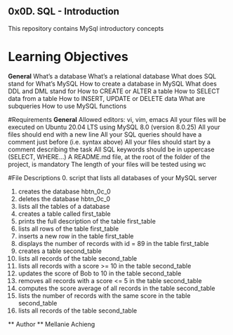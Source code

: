 ## 0x0D. SQL - Introduction
This repository contains MySql introductory concepts

# Learning Objectives
**General**
What’s a database
What’s a relational database
What does SQL stand for
What’s MySQL
How to create a database in MySQL
What does DDL and DML stand for
How to CREATE or ALTER a table
How to SELECT data from a table
How to INSERT, UPDATE or DELETE data
What are subqueries
How to use MySQL functions

#Requirements
**General**
Allowed editors: vi, vim, emacs
All your files will be executed on Ubuntu 20.04 LTS using MySQL 8.0 (version 8.0.25)
All your files should end with a new line
All your SQL queries should have a comment just before (i.e. syntax above)
All your files should start by a comment describing the task
All SQL keywords should be in uppercase (SELECT, WHERE…)
A README.md file, at the root of the folder of the project, is mandatory
The length of your files will be tested using wc


#File Descriptions
0. script that lists all databases of your MySQL server
1. creates the database hbtn_0c_0
2. deletes the database hbtn_0c_0
3. lists all the tables of a database 
4. creates a table called first_table
5. prints the full description of the table first_table
6. lists all rows of the table first_table
7. inserts a new row in the table first_table
8. displays the number of records with id = 89 in the table first_table
9. creates a table second_table
10. lists all records of the table second_table
11. lists all records with a score >= 10 in the table second_table
12. updates the score of Bob to 10 in the table second_table
13. removes all records with a score <= 5 in the table second_table
14. computes the score average of all records in the table second_table
15. lists the number of records with the same score in the table second_table
16. lists all records of the table second_table

** Author **
Mellanie Achieng 
